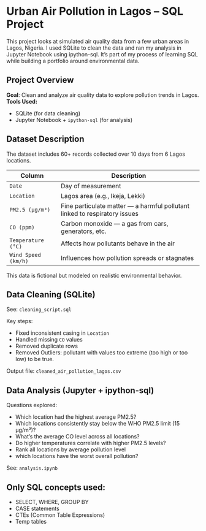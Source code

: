 # Urban Air Pollution in Lagos – SQL Project
This project looks at simulated air quality data from a few urban areas in Lagos, Nigeria. I used SQLite to clean the data and ran my analysis in Jupyter Notebook using ipython-sql. It’s part of my process of learning SQL while building a portfolio around environmental data. 

## Project Overview
**Goal**: Clean and analyze air quality data to explore pollution trends in Lagos.
**Tools Used:**
* SQLite (for data cleaning)
* Jupyter Notebook + `ipython-sql` (for analysis)

## Dataset Description
The dataset includes 60+ records collected over 10 days from 6 Lagos locations.

| Column              | Description                                                                |
| ------------------- | -------------------------------------------------------------------------- |
| `Date`              | Day of measurement                                                         |
| `Location`          | Lagos area (e.g., Ikeja, Lekki)                                            |
| `PM2.5 (µg/m³)`     | Fine particulate matter — a harmful pollutant linked to respiratory issues |
| `CO (ppm)`          | Carbon monoxide — a gas from cars, generators, etc.                        |
| `Temperature (°C)`  | Affects how pollutants behave in the air                                   |
| `Wind Speed (km/h)` | Influences how pollution spreads or stagnates                              |

This data is fictional but modeled on realistic environmental behavior.

## Data Cleaning (SQLite)
See: `cleaning_script.sql`

Key steps:
* Fixed inconsistent casing in `Location`
* Handled missing `CO` values
* Removed duplicate rows
* Removed Outliers: pollutant with values too extreme (too high or too low) to be true.

Output file: `cleaned_air_pollution_lagos.csv`

## Data Analysis (Jupyter + ipython-sql)
Questions explored:
* Which location had the highest average PM2.5?
* Which locations consistently stay below the WHO PM2.5 limit (15 µg/m³)?
* What’s the average CO level across all locations?
* Do higher temperatures correlate with higher PM2.5 levels?
* Rank all locations by average pollution level
* which locations have the worst overall pollution?

See: `analysis.ipynb`

## Only SQL concepts used:
* SELECT, WHERE, GROUP BY
* CASE statements
* CTEs (Common Table Expressions)
* Temp tables
